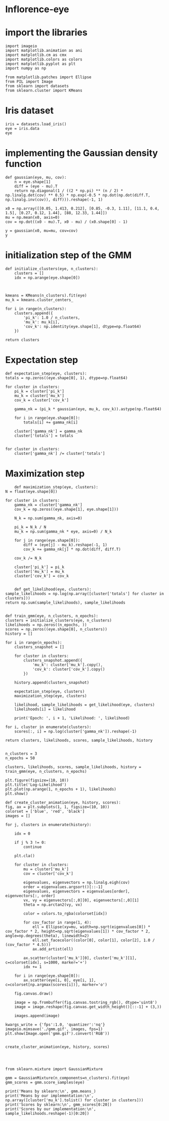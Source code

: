 # Inflorence-eye

# import the libraries 
    import imageio
    import matplotlib.animation as ani
    import matplotlib.cm as cmx
    import matplotlib.colors as colors
    import matplotlib.pyplot as plt
    import numpy as np

    from matplotlib.patches import Ellipse
    from PIL import Image
    from sklearn import datasets
    from sklearn.cluster import KMeans
# Iris dataset

    iris = datasets.load_iris()
    eye = iris.data
    eye
#  implementing the Gaussian density function
    def gaussian(eye, mu, cov):
        n = eye.shape[1]
        diff = (eye - mu).T
        return np.diagonal(1 / ((2 * np.pi) ** (n / 2) * np.linalg.det(cov) ** 0.5) * np.exp(-0.5 * np.dot(np.dot(diff.T, np.linalg.inv(cov)), diff))).reshape(-1, 1)
    
    x0 = np.array([[0.05, 1.413, 0.212], [0.85, -0.3, 1.11], [11.1, 0.4, 1.5], [0.27, 0.12, 1.44], [88, 12.33, 1.44]])
    mu = np.mean(x0, axis=0)
    cov = np.dot((x0 - mu).T, x0 - mu) / (x0.shape[0] - 1)

    y = gaussian(x0, mu=mu, cov=cov)
    y
# initialization step of the GMM

    def initialize_clusters(eye, n_clusters):
        clusters = []
        idx = np.arange(eye.shape[0])
    
    
    
    kmeans = KMeans(n_clusters).fit(eye)
    mu_k = kmeans.cluster_centers_
    
    for i in range(n_clusters):
        clusters.append({
            'pi_k': 1.0 / n_clusters,
            'mu_k': mu_k[i],
            'cov_k': np.identity(eye.shape[1], dtype=np.float64)
        })
        
    return clusters
    
# Expectation step    
    
    def expectation_step(eye, clusters):
    totals = np.zeros((eye.shape[0], 1), dtype=np.float64)
    
    for cluster in clusters:
        pi_k = cluster['pi_k']
        mu_k = cluster['mu_k']
        cov_k = cluster['cov_k']
        
        gamma_nk = (pi_k * gaussian(eye, mu_k, cov_k)).astype(np.float64)
        
        for i in range(eye.shape[0]):
            totals[i] += gamma_nk[i]
        
        cluster['gamma_nk'] = gamma_nk
        cluster['totals'] = totals
        
    
    for cluster in clusters:
        cluster['gamma_nk'] /= cluster['totals']
      
# Maximization step      
        def maximization_step(eye, clusters):
    N = float(eye.shape[0])
  
    for cluster in clusters:
        gamma_nk = cluster['gamma_nk']
        cov_k = np.zeros((eye.shape[1], eye.shape[1]))
        
        N_k = np.sum(gamma_nk, axis=0)
        
        pi_k = N_k / N
        mu_k = np.sum(gamma_nk * eye, axis=0) / N_k
        
        for j in range(eye.shape[0]):
            diff = (eye[j] - mu_k).reshape(-1, 1)
            cov_k += gamma_nk[j] * np.dot(diff, diff.T)
            
        cov_k /= N_k
        
        cluster['pi_k'] = pi_k
        cluster['mu_k'] = mu_k
        cluster['cov_k'] = cov_k
        
        
        def get_likelihood(eye, clusters):
    sample_likelihoods = np.log(np.array([cluster['totals'] for cluster in clusters]))
    return np.sum(sample_likelihoods), sample_likelihoods
    
    
    def train_gmm(eye, n_clusters, n_epochs):
    clusters = initialize_clusters(eye, n_clusters)
    likelihoods = np.zeros((n_epochs, ))
    scores = np.zeros((eye.shape[0], n_clusters))
    history = []

    for i in range(n_epochs):
        clusters_snapshot = []
        
        for cluster in clusters:
            clusters_snapshot.append({
                'mu_k': cluster['mu_k'].copy(),
                'cov_k': cluster['cov_k'].copy()
            })
            
        history.append(clusters_snapshot)
      
        expectation_step(eye, clusters)
        maximization_step(eye, clusters)

        likelihood, sample_likelihoods = get_likelihood(eye, clusters)
        likelihoods[i] = likelihood

        print('Epoch: ', i + 1, 'Likelihood: ', likelihood)
        
    for i, cluster in enumerate(clusters):
        scores[:, i] = np.log(cluster['gamma_nk']).reshape(-1)
        
    return clusters, likelihoods, scores, sample_likelihoods, history
    
    
    n_clusters = 3
    n_epochs = 50

    clusters, likelihoods, scores, sample_likelihoods, history = train_gmm(eye, n_clusters, n_epochs)

    plt.figure(figsize=(10, 10))
    plt.title('Log-Likelihood')
    plt.plot(np.arange(1, n_epochs + 1), likelihoods)
    plt.show()

    def create_cluster_animation(eye, history, scores):
    fig, ax = plt.subplots(1, 1, figsize=(10, 10))
    colorset = ['blue', 'red', 'black']
    images = []
    
    for j, clusters in enumerate(history):
      
        idx = 0
      
        if j % 3 != 0:
            continue
        
        plt.cla()
        
        for cluster in clusters:
            mu = cluster['mu_k']
            cov = cluster['cov_k']

            eigenvalues, eigenvectors = np.linalg.eigh(cov)
            order = eigenvalues.argsort()[::-1]
            eigenvalues, eigenvectors = eigenvalues[order], eigenvectors[:, order]
            vx, vy = eigenvectors[:,0][0], eigenvectors[:,0][1]
            theta = np.arctan2(vy, vx)

            color = colors.to_rgba(colorset[idx])

            for cov_factor in range(1, 4):
                ell = Ellipse(xy=mu, width=np.sqrt(eigenvalues[0]) * cov_factor * 2, height=np.sqrt(eigenvalues[1]) * cov_factor * 2, angle=np.degrees(theta), linewidth=2)
                ell.set_facecolor((color[0], color[1], color[2], 1.0 / (cov_factor * 4.5)))
                ax.add_artist(ell)

            ax.scatter(cluster['mu_k'][0], cluster['mu_k'][1], c=colorset[idx], s=1000, marker='+')
            idx += 1

        for i in range(eye.shape[0]):
            ax.scatter(eye[i, 0], eye[i, 1], c=colorset[np.argmax(scores[i])], marker='o')
        
        fig.canvas.draw()
        
        image = np.frombuffer(fig.canvas.tostring_rgb(), dtype='uint8')
        image = image.reshape(fig.canvas.get_width_height()[::-1] + (3,))

        images.append(image)
    
    kwargs_write = {'fps':1.0, 'quantizer':'nq'}
    imageio.mimsave('./gmm.gif', images, fps=1)
    plt.show(Image.open('gmm.gif').convert('RGB'))
    
    
    create_cluster_animation(eye, history, scores)




    from sklearn.mixture import GaussianMixture

    gmm = GaussianMixture(n_components=n_clusters).fit(eye)
    gmm_scores = gmm.score_samples(eye)

    print('Means by sklearn:\n', gmm.means_)
    print('Means by our implementation:\n', np.array([cluster['mu_k'].tolist() for cluster in clusters]))
    print('Scores by sklearn:\n', gmm_scores[0:20])
    print('Scores by our implementation:\n', sample_likelihoods.reshape(-1)[0:20])
